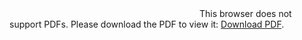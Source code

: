 <object data="http://yuanyebit.work/vldbfull.pdf" type="application/pdf" width="700px" height="700px"> 
    <embed src="http://yuanyebit.work/vldbfull.pdf"> 
     This browser does not support PDFs. Please download the PDF to view it: <a href="http://yuanyebit.work/vldbfull.pdf">Download PDF</a>.</p> 
    </embed> 
</object> 

